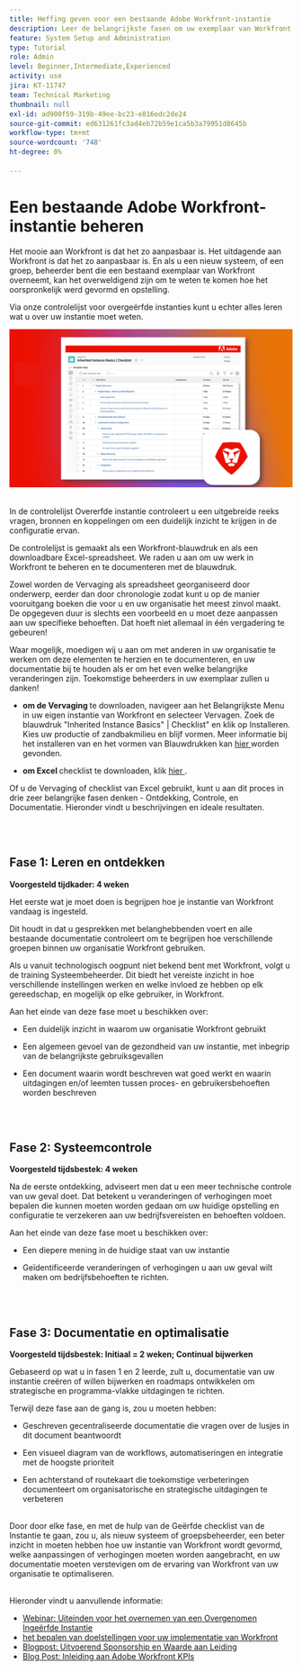 ```yaml
---
title: Heffing geven voor een bestaande Adobe Workfront-instantie
description: Leer de belangrijkste fasen om uw exemplaar van Workfront als nieuw systeem of groepsbeheerder te evalueren, te begrijpen en te optimaliseren.
feature: System Setup and Administration
type: Tutorial
role: Admin
level: Beginner,Intermediate,Experienced
activity: use
jira: KT-11747
team: Technical Marketing
thumbnail: null
exl-id: ad900f59-319b-49ee-bc23-e816edc2de24
source-git-commit: ed631261fc3ad4eb72b59e1ca5b3a79951d8645b
workflow-type: tm+mt
source-wordcount: '748'
ht-degree: 0%

---
```


# Een bestaande Adobe Workfront-instantie beheren

Het mooie aan Workfront is dat het zo aanpasbaar is. Het uitdagende aan Workfront is dat het zo aanpasbaar is. En als u een nieuw systeem, of een groep, beheerder bent die een bestaand exemplaar van Workfront overneemt, kan het overweldigend zijn om te weten te komen hoe het oorspronkelijk werd gevormd en opstelling.

Via onze controlelijst voor overgeërfde instanties kunt u echter alles leren wat u over uw instantie moet weten.

![ Geërfte instantie controlelijstbeeld ](assets/wf-inherited-instance-image.png)
<br></br>

In de controlelijst Overerfde instantie controleert u een uitgebreide reeks vragen, bronnen en koppelingen om een duidelijk inzicht te krijgen in de configuratie ervan.

De controlelijst is gemaakt als een Workfront-blauwdruk en als een downloadbare Excel-spreadsheet. We raden u aan om uw werk in Workfront te beheren en te documenteren met de blauwdruk.

Zowel worden de Vervaging als spreadsheet georganiseerd door onderwerp, eerder dan door chronologie zodat kunt u op de manier vooruitgang boeken die voor u en uw organisatie het meest zinvol maakt. De opgegeven duur is slechts een voorbeeld en u moet deze aanpassen aan uw specifieke behoeften. Dat hoeft niet allemaal in één vergadering te gebeuren!

Waar mogelijk, moedigen wij u aan om met anderen in uw organisatie te werken om deze elementen te herzien en te documenteren, en uw documentatie bij te houden als er om het even welke belangrijke veranderingen zijn. Toekomstige beheerders in uw exemplaar zullen u danken!

* <b> om de Vervaging </b> te downloaden, navigeer aan het Belangrijkste Menu in uw eigen instantie van Workfront en selecteer Vervagen. Zoek de blauwdruk &quot;Inherited Instance Basics&quot; | Checklist&quot; en klik op Installeren. Kies uw productie of zandbakmilieu en blijf vormen. Meer informatie bij het installeren van en het vormen van Blauwdrukken kan [ hier ](https://experienceleague.adobe.com/docs/workfront/using/administration-and-setup/blueprints/blueprints-install.html?lang=en) worden gevonden.

* <b> om Excel </b> checklist te downloaden, klik [ hier ](assets/adobe-workfront-system-admin-playbook-inherited-instance.xlsx).

Of u de Vervaging of checklist van Excel gebruikt, kunt u aan dit proces in drie zeer belangrijke fasen denken - Ontdekking, Controle, en Documentatie. Hieronder vindt u beschrijvingen en ideale resultaten.

<br>
</br>

## Fase 1: Leren en ontdekken

<b> Voorgesteld tijdkader: 4 weken </b>

Het eerste wat je moet doen is begrijpen hoe je instantie van Workfront vandaag is ingesteld.

Dit houdt in dat u gesprekken met belanghebbenden voert en alle bestaande documentatie controleert om te begrijpen hoe verschillende groepen binnen uw organisatie Workfront gebruiken.

Als u vanuit technologisch oogpunt niet bekend bent met Workfront, volgt u de training Systeembeheerder. Dit biedt het vereiste inzicht in hoe verschillende instellingen werken en welke invloed ze hebben op elk gereedschap, en mogelijk op elke gebruiker, in Workfront.

Aan het einde van deze fase moet u beschikken over:

* Een duidelijk inzicht in waarom uw organisatie Workfront gebruikt

* Een algemeen gevoel van de gezondheid van uw instantie, met inbegrip van de belangrijkste gebruiksgevallen

* Een document waarin wordt beschreven wat goed werkt en waarin uitdagingen en/of leemten tussen proces- en gebruikersbehoeften worden beschreven
<br>
</br>

## Fase 2: Systeemcontrole

<b> Voorgesteld tijdsbestek: 4 weken </b>

Na de eerste ontdekking, adviseert men dat u een meer technische controle van uw geval doet. Dat betekent u veranderingen of verhogingen moet bepalen die kunnen moeten worden gedaan om uw huidige opstelling en configuratie te verzekeren aan uw bedrijfsvereisten en behoeften voldoen.

Aan het einde van deze fase moet u beschikken over:

* Een diepere mening in de huidige staat van uw instantie

* Geïdentificeerde veranderingen of verhogingen u aan uw geval wilt maken om bedrijfsbehoeften te richten.
<br>
</br>

## Fase 3: Documentatie en optimalisatie

<b> Voorgesteld tijdsbestek: Initiaal = 2 weken; Continual bijwerken </b>

Gebaseerd op wat u in fasen 1 en 2 leerde, zult u, documentatie van uw instantie creëren of willen bijwerken en roadmaps ontwikkelen om strategische en programma-vlakke uitdagingen te richten.

Terwijl deze fase aan de gang is, zou u moeten hebben:

* Geschreven gecentraliseerde documentatie die vragen over de lusjes in dit document beantwoordt

* Een visueel diagram van de workflows, automatiseringen en integratie met de hoogste prioriteit

* Een achterstand of routekaart die toekomstige verbeteringen documenteert om organisatorische en strategische uitdagingen te verbeteren

<br>
Door door elke fase, en met de hulp van de Geërfde checklist van de Instantie te gaan, zou u, als nieuw systeem of groepsbeheerder, een beter inzicht in moeten hebben hoe uw instantie van Workfront wordt gevormd, welke aanpassingen of verhogingen moeten worden aangebracht, en uw documentatie moeten verstevigen om de ervaring van Workfront van uw organisatie te optimaliseren.

<br>
</br>

Hieronder vindt u aanvullende informatie:
* [ Webinar: Uiteinden voor het overnemen van een Overgenomen Ingeërfde Instantie ](https://experienceleaguecommunities.adobe.com/t5/workfront-discussions/webinar-system-admin-essentials-tips-for-taking-over-an-existing/td-p/571873)
* [ het bepalen van doelstellingen voor uw implementatie van Workfront ](https://experienceleague.adobe.com/docs/workfront/using/administration-and-setup/get-started-administration/define-wf-goals-objectives.html?lang=en)
* [ Blogpost: Uitvoerend Sponsorship en Waarde aan Leiding ](https://experienceleaguecommunities.adobe.com/t5/workfront-blogs/customer-success-tips-executive-sponsorship-and-value-to/ba-p/518353)
* [ Blog Post: Inleiding aan Adobe Workfront KPIs ](https://experienceleaguecommunities.adobe.com/t5/workfront-blogs/kpi-dashboards-in-the-new-workfront-experience-introduction-to/ba-p/549001)
